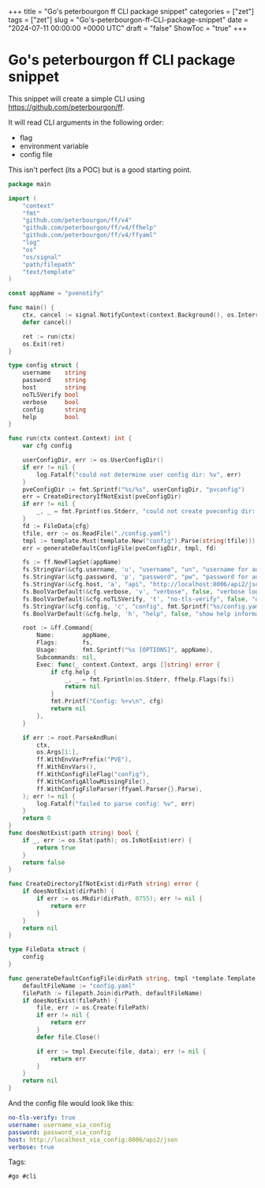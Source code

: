 +++
title = "Go's peterbourgon ff CLI package snippet"
categories = ["zet"]
tags = ["zet"]
slug = "Go's-peterbourgon-ff-CLI-package-snippet"
date = "2024-07-11 00:00:00 +0000 UTC"
draft = "false"
ShowToc = "true"
+++

# Go's peterbourgon ff CLI package snippet

This snippet will create a simple CLI using
<https://github.com/peterbourgon/ff>.

It will read CLI arguments in the following order:

- flag
- environment variable
- config file

This isn't perfect (its a POC) but is a good starting point.

```go
package main

import (
	"context"
	"fmt"
	"github.com/peterbourgon/ff/v4"
	"github.com/peterbourgon/ff/v4/ffhelp"
	"github.com/peterbourgon/ff/v4/ffyaml"
	"log"
	"os"
	"os/signal"
	"path/filepath"
	"text/template"
)

const appName = "pvenotify"

func main() {
	ctx, cancel := signal.NotifyContext(context.Background(), os.Interrupt, os.Kill)
	defer cancel()

	ret := run(ctx)
	os.Exit(ret)
}

type config struct {
	username    string
	password    string
	host        string
	noTLSVerify bool
	verbose     bool
	config      string
	help        bool
}

func run(ctx context.Context) int {
	var cfg config

	userConfigDir, err := os.UserConfigDir()
	if err != nil {
		log.Fatalf("could not determine user config dir: %v", err)
	}
	pveConfigDir := fmt.Sprintf("%s/%s", userConfigDir, "pvconfig")
	err = CreateDirectoryIfNotExist(pveConfigDir)
	if err != nil {
		_, _ = fmt.Fprintf(os.Stderr, "could not create pveconfig dir: %v\n", err)
	}
	fd := FileData{cfg}
	tfile, err := os.ReadFile("./config.yaml")
	tmpl := template.Must(template.New("config").Parse(string(tfile)))
	err = generateDefaultConfigFile(pveConfigDir, tmpl, fd)

	fs := ff.NewFlagSet(appName)
	fs.StringVar(&cfg.username, 'u', "username", "un", "username for authentication")
	fs.StringVar(&cfg.password, 'p', "password", "pw", "password for authentication")
	fs.StringVar(&cfg.host, 'a', "api", "http://localhost:8006/api2/json", "PVE api host address")
	fs.BoolVarDefault(&cfg.verbose, 'v', "verbose", false, "verbose logging")
	fs.BoolVarDefault(&cfg.noTLSVerify, 't', "no-tls-verify", false, "do not verify TLS connections")
	fs.StringVar(&cfg.config, 'c', "config", fmt.Sprintf("%s/config.yaml", pveConfigDir), "location of config file")
	fs.BoolVarDefault(&cfg.help, 'h', "help", false, "show help information")

	root := &ff.Command{
		Name:        appName,
		Flags:       fs,
		Usage:       fmt.Sprintf("%s [OPTIONS]", appName),
		Subcommands: nil,
		Exec: func(_ context.Context, args []string) error {
			if cfg.help {
				_, _ = fmt.Fprintln(os.Stderr, ffhelp.Flags(fs))
				return nil
			}
			fmt.Printf("Config: %+v\n", cfg)
			return nil
		},
	}

	if err := root.ParseAndRun(
		ctx,
		os.Args[1:],
		ff.WithEnvVarPrefix("PVE"),
		ff.WithEnvVars(),
		ff.WithConfigFileFlag("config"),
		ff.WithConfigAllowMissingFile(),
		ff.WithConfigFileParser(ffyaml.Parser{}.Parse),
	); err != nil {
		log.Fatalf("failed to parse config: %v", err)
	}
	return 0
}
func doesNotExist(path string) bool {
	if _, err := os.Stat(path); os.IsNotExist(err) {
		return true
	}
	return false
}

func CreateDirectoryIfNotExist(dirPath string) error {
	if doesNotExist(dirPath) {
		if err := os.Mkdir(dirPath, 0755); err != nil {
			return err
		}
	}
	return nil
}

type FileData struct {
	config
}

func generateDefaultConfigFile(dirPath string, tmpl *template.Template, data FileData) error {
	defaultFileName := "config.yaml"
	filePath := filepath.Join(dirPath, defaultFileName)
	if doesNotExist(filePath) {
		file, err := os.Create(filePath)
		if err != nil {
			return err
		}
		defer file.Close()

		if err := tmpl.Execute(file, data); err != nil {
			return err
		}
	}
	return nil
}
```

And the config file would look like this:

```yaml
no-tls-verify: true
username: username_via_config
password: password_via_config
host: http://localhost_via_config:8006/api2/json
verbose: true
```

Tags:

    #go #cli
